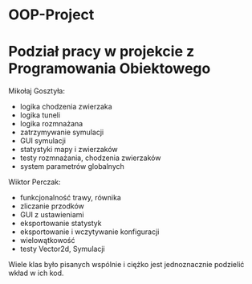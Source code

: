 # OOP-Project

# Podział pracy w projekcie z Programowania Obiektowego

Mikołaj Gosztyła:
- logika chodzenia zwierzaka
- logika tuneli
- logika rozmnażana
- zatrzymywanie symulacji
- GUI symulacji
- statystyki mapy i zwierzaków
- testy rozmnażania, chodzenia zwierzaków
- system parametrów globalnych

Wiktor Perczak:
- funkcjonalność trawy, równika
- zliczanie przodków
- GUI z ustawieniami
- eksportowanie statystyk
- eksportowanie i wczytywanie konfiguracji
- wielowątkowość
- testy Vector2d, Symulacji

Wiele klas było pisanych wspólnie i ciężko jest jednoznacznie podzielić wkład w ich kod.
